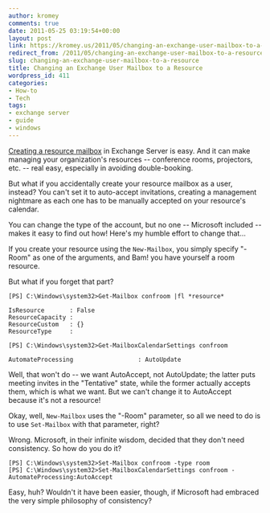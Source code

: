 ```yaml
---
author: kromey
comments: true
date: 2011-05-25 03:19:54+00:00
layout: post
link: https://kromey.us/2011/05/changing-an-exchange-user-mailbox-to-a-resource-411.html
redirect_from: /2011/05/changing-an-exchange-user-mailbox-to-a-resource-411.html
slug: changing-an-exchange-user-mailbox-to-a-resource
title: Changing an Exchange User Mailbox to a Resource
wordpress_id: 411
categories:
- How-to
- Tech
tags:
- exchange server
- guide
- windows
---
```


[Creating a resource mailbox](http://blogs.technet.com/b/exchange/archive/2007/05/14/3402515.aspx) in Exchange Server is easy. And it can make managing your organization's resources -- conference rooms, projectors, etc. -- real easy, especially in avoiding double-booking.

But what if you accidentally create your resource mailbox as a user, instead? You can't set it to auto-accept invitations, creating a management nightmare as each one has to be manually accepted on your resource's calendar.

You can change the type of the account, but no one -- Microsoft included -- makes it easy to find out how! Here's my humble effort to change that...

If you create your resource using the `New-Mailbox`, you simply specify "-Room" as one of the arguments, and Bam! you have yourself a room resource.

But what if you forget that part?


    
    
    [PS] C:\Windows\system32>Get-Mailbox confroom |fl *resource*
    
    IsResource       : False
    ResourceCapacity :
    ResourceCustom   : {}
    ResourceType     :
    
    [PS] C:\Windows\system32>Get-MailboxCalendarSettings confroom
    
    AutomateProcessing                  : AutoUpdate
    



Well, that won't do -- we want AutoAccept, not AutoUpdate; the latter puts meeting invites in the "Tentative" state, while the former actually accepts them, which is what we want. But we can't change it to AutoAccept because it's not a resource!

Okay, well, `New-Mailbox` uses the "-Room" parameter, so all we need to do is to use `Set-Mailbox` with that parameter, right?

Wrong. Microsoft, in their infinite wisdom, decided that they don't need consistency. So how do you do it?


    
    
    [PS] C:\Windows\system32>Set-Mailbox confroom -type room
    [PS] C:\Windows\system32>Set-MailboxCalendarSettings confroom -AutomateProcessing:AutoAccept
    



Easy, huh? Wouldn't it have been easier, though, if Microsoft had embraced the very simple philosophy of consistency?
